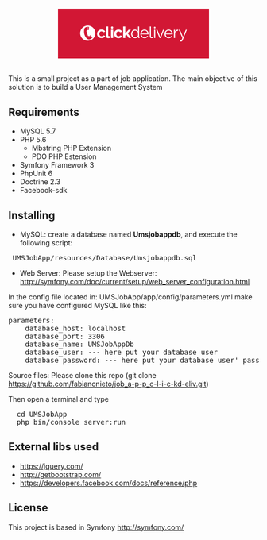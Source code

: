 <p align="center">
  <img src="click-delivery.png">
</p>

##
This is a small project as a part of job application. The main objective of this solution is to build a User Management System

<p align="center">

## Requirements
* MySQL 5.7                        
* PHP 5.6
	- Mbstring PHP Extension                        
	- PDO PHP Estension
* Symfony Framework 3                        
* PhpUnit 6                      
* Doctrine 2.3
* Facebook-sdk
## Installing

* MySQL: create a database named **Umsjobappdb**, and execute the following script:
<pre>
 UMSJobApp/resources/Database/Umsjobappdb.sql
</pre>

* Web Server: Please setup the Webserver:
http://symfony.com/doc/current/setup/web_server_configuration.html

In the config file located in: UMSJobApp/app/config/parameters.yml make sure you have configured MySQL like this:
<pre>
parameters:
    database_host: localhost
    database_port: 3306
    database_name: UMSJobAppDb
    database_user: --- here put your database user
    database_password: --- here put your database user' password
</pre>

Source files: Please clone this repo (git clone https://github.com/fabiancnieto/job_a-p-p_c-l-i-c-kd-eliv.git)

Then open a terminal and type 
<pre>
  cd UMSJobApp
  php bin/console server:run
</pre>



## External libs used
* https://jquery.com/
* http://getbootstrap.com/
* https://developers.facebook.com/docs/reference/php
## License

This project is based in Symfony http://symfony.com/
